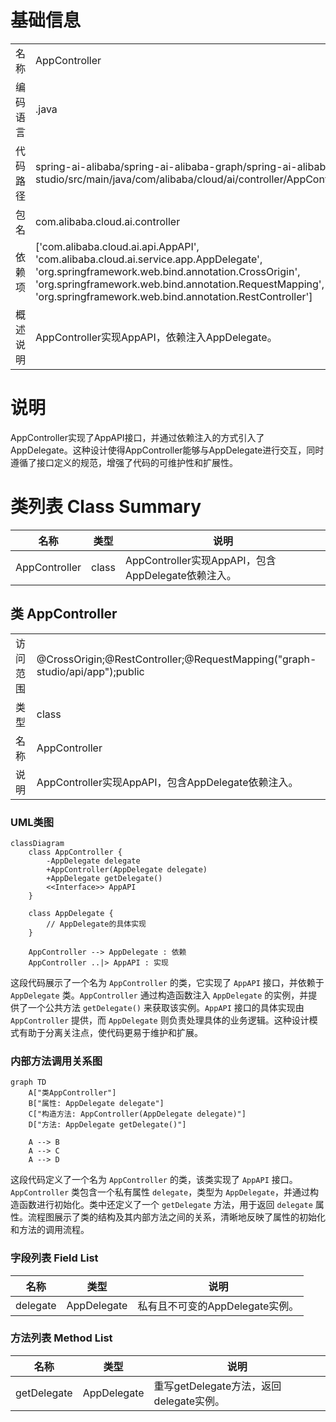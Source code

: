 # 基础信息

|      |      |
|------|------|
| 名称 | AppController |
| 编码语言 | .java |
| 代码路径 | spring-ai-alibaba/spring-ai-alibaba-graph/spring-ai-alibaba-graph-studio/src/main/java/com/alibaba/cloud/ai/controller/AppController.java |
| 包名 | com.alibaba.cloud.ai.controller |
| 依赖项 | ['com.alibaba.cloud.ai.api.AppAPI', 'com.alibaba.cloud.ai.service.app.AppDelegate', 'org.springframework.web.bind.annotation.CrossOrigin', 'org.springframework.web.bind.annotation.RequestMapping', 'org.springframework.web.bind.annotation.RestController'] |
| 概述说明 | AppController实现AppAPI，依赖注入AppDelegate。 |

# 说明

AppController实现了AppAPI接口，并通过依赖注入的方式引入了AppDelegate。这种设计使得AppController能够与AppDelegate进行交互，同时遵循了接口定义的规范，增强了代码的可维护性和扩展性。

# 类列表 Class Summary

| 名称   | 类型  | 说明 |
|-------|------|-------------|
| AppController | class | AppController实现AppAPI，包含AppDelegate依赖注入。 |



## 类 AppController

|      |      |
|------|------|
| 访问范围 | @CrossOrigin;@RestController;@RequestMapping("graph-studio/api/app");public |
| 类型 | class |
| 名称 | AppController |
| 说明 | AppController实现AppAPI，包含AppDelegate依赖注入。 |


### UML类图

```mermaid
classDiagram
    class AppController {
        -AppDelegate delegate
        +AppController(AppDelegate delegate)
        +AppDelegate getDelegate()
        <<Interface>> AppAPI
    }

    class AppDelegate {
        // AppDelegate的具体实现
    }

    AppController --> AppDelegate : 依赖
    AppController ..|> AppAPI : 实现
```

这段代码展示了一个名为 `AppController` 的类，它实现了 `AppAPI` 接口，并依赖于 `AppDelegate` 类。`AppController` 通过构造函数注入 `AppDelegate` 的实例，并提供了一个公共方法 `getDelegate()` 来获取该实例。`AppAPI` 接口的具体实现由 `AppController` 提供，而 `AppDelegate` 则负责处理具体的业务逻辑。这种设计模式有助于分离关注点，使代码更易于维护和扩展。


### 内部方法调用关系图

```mermaid
graph TD
    A["类AppController"]
    B["属性: AppDelegate delegate"]
    C["构造方法: AppController(AppDelegate delegate)"]
    D["方法: AppDelegate getDelegate()"]

    A --> B
    A --> C
    A --> D
```

这段代码定义了一个名为 `AppController` 的类，该类实现了 `AppAPI` 接口。`AppController` 类包含一个私有属性 `delegate`，类型为 `AppDelegate`，并通过构造函数进行初始化。类中还定义了一个 `getDelegate` 方法，用于返回 `delegate` 属性。流程图展示了类的结构及其内部方法之间的关系，清晰地反映了属性的初始化和方法的调用流程。

### 字段列表 Field List

| 名称  | 类型  | 说明 |
|-------|-------|------|
| delegate | AppDelegate | 私有且不可变的AppDelegate实例。 |

### 方法列表 Method List

| 名称  | 类型  | 说明 |
|-------|-------|------|
| getDelegate | AppDelegate | 重写getDelegate方法，返回delegate实例。 |




